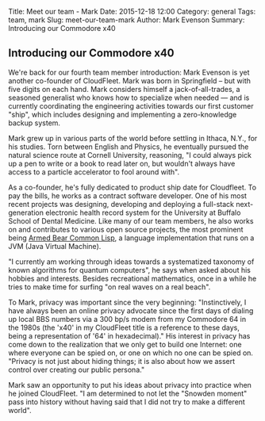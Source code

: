 Title:  Meet our team - Mark
Date: 2015-12-18 12:00
Category: general
Tags: team, mark
Slug: meet-our-team-mark
Author: Mark Evenson
Summary: Introducing our Commodore x40

## Introducing our Commodore x40

We're back for our fourth team member introduction: Mark Evenson is yet another co-founder of CloudFleet.  Mark was born in Springfield – but with five digits on each hand. Mark considers himself a jack-of-all-trades, a seasoned generalist who knows how to specialize when needed — and is currently coordinating the engineering activities towards our first customer "ship", which includes designing and implementing a zero-knowledge backup system.

Mark grew up in various parts of the world before settling in Ithaca, N.Y., for his studies. Torn between English and Physics, he eventually pursued the natural science route at Cornell University, reasoning, "I could always pick up a pen to write or a book to read later on, but wouldn't always have access to a particle accelerator to fool around with".

As a co-founder, he's fully dedicated to product ship date for Cloudfleet. To pay the bills, he works as a contract software developer. One of his most recent projects was designing, developing and deploying a full-stack next-generation electronic health record system for the University at Buffalo School of Dental Medicine. Like many of our team members, he also works on and contributes to various open source projects, the most prominent being [Armed Bear Common Lisp](http://abcl.org), a language implementation that runs on a JVM (Java Virtual Machine).

"I currently am working through ideas towards a systematized taxonomy of known algorithms for quantum computers", he says when asked about his hobbies and interests. Besides recreational mathematics, once in a while he tries to make time for surfing "on real waves on a real beach".

To Mark, privacy was important since the very beginning: "Instinctively, I have always been an online privacy advocate since the first days of dialing up local BBS numbers via a 300 bp/s modem from my Commodore 64 in the 1980s (the 'x40' in my CloudFleet title is a reference to these days, being a representation of '64' in hexadecimal)."  His interest in privacy has come down to the realization that we only get to build one Internet: one where everyone can be spied on, or one on which no one can be spied on. "Privacy is not just about hiding things; it is also about how we assert control over creating our public persona." 

Mark saw an opportunity to put his ideas about privacy into practice when he joined CloudFleet. "I am determined to not let the "Snowden moment" pass into history without having said that I did not try to make a different world".


